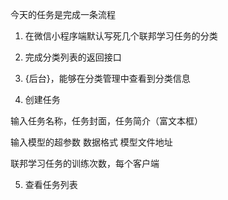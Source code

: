 今天的任务是完成一条流程

1. 在微信小程序端默认写死几个联邦学习任务的分类

2. 完成分类列表的返回接口

3. {后台}，能够在分类管理中查看到分类信息

4. 创建任务

输入任务名称，任务封面，任务简介（富文本框）

输入模型的超参数 数据格式 模型文件地址 

联邦学习任务的训练次数，每个客户端

5. 查看任务列表